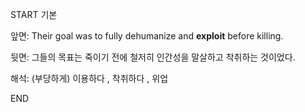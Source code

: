 START
기본

앞면:
Their goal was to fully dehumanize and **exploit** before killing.


뒷면:
그들의 목표는 죽이기 전에 철저히 인간성을 말살하고 착취하는 것이었다.


해석:
(부당하게) 이용하다 , 착취하다 , 위업
<!--ID: 1737531132585-->
END